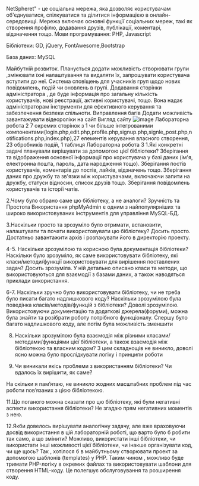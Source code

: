 NetSpheret" - це соціальна мережа, яка дозволяє користувачам об'єднуватися, спілкуватися та ділитися інформацією в онлайн-середовищі. Мережа включає основні функції соціальних мереж, такі як створення профілю, додавання друзів, публікації, коментарі, відзначення тощо. Мови програмування: PHP, Javascript

Бібліотеки: GD, jQuery, FontAwesome,Bootstrap 

База даних: MySQL

Майбутній розвиток. 
Планується додати можливість створювати групи ,змінювати їхні налаштування та видаляти їх,  запрошувати користувача вступити до неї.
Система сповіщень для учасників груп щодо нових повідомлень, подій чи оновлень в  групі.
 Додавання сторінки адміністратора , де буде інформація про загальну кількість користувачів, нові реєстрації, активні користувачі, тощо. Вона надає адміністраторам інструменти для ефективного керування та забезпечення безпеки спільноти.
Виправлення багів
Додати можливість завантажувати відеороліки на сайт
Вигляд сайтy
![image](https://github.com/Nastya231213/ProjectForTheFirstTerm/assets/122891769/a2375810-497d-46f8-9212-981776f4f33c)
Лабораторна робота 2 
7 окремих сторінок з 1 чи більше інтегрованими компонентами(login.php,edit.php,profile.php,signup.php,signle_post.php,notifications.php,index.php),27 елементів керування власного створення, 23 обробників подій, 1 таблиця
Лабораторна робота 3
1.Які конкретні задачі планували вирішувати за допомогою цієї бібліотеки?
Зберігання та відображення основної інформації про користувача у базі даних (ім'я, електронна пошта, пароль, дата народження тощо).
Зберігання постів користувачів, коментарів до постів, лайків, відзначень тощо.
Зберігання даних про дружбу та зв'язки між користувачами, включаючи запити на дружбу, статуси відносин, список друзів тощо.
Зберігання повідомлень користувачів та історії чатів.

2.Чому було обрано саме цю бібліотеку, а не аналоги?
Зручність та Простота Використання phpMyAdmin є одним з найпопулярніших та широко використовуваних інструментів для управління MySQL-БД.

3.Наскільки просто та зрозуміло було отримати, встановити, налаштувати та почати використовувати цю бібліотеку?
Досить просто. Достатньо завантажити архів і розпакувати 
його в директорію проекту.

4-5. Наскільки зрозумілою та корисною була документація бібліотеки? Наскільки було зрозуміло, як саме використовувати
бібліотеку, які класи/методи/функції використовувати для вирішення поставлених задач?
Досить зрозуміла. У ній детально описано класи та методи, що використовуються для взаємодії з базами даних, а також наводяться приклади використання.

6-7. Наскільки зручно було використовувати бібліотеку, чи не треба було писати багато надлишкового коду? Наскільки зрозумілою була поведінка класів/методів/функцій з бібліотеки?
Доволі зрозумілою. Використовуючи документацію та додаткові джерела(форуми), можна була знайти та розібрати роботу потрібного функціоналу. Спершу було багато надлишкового коду, але потім була можливість зменшити

8. Наскільки зрозумілою була взаємодія між різними класами/методами/функціями цієї бібліотеки, а також взаємодія між бібліотекою та власним кодом?
З цим складнощів не виникло, доволі ясно можна було прослідкувати логіку і принципи роботи

9. Чи виникали якісь проблеми з використанням
бібліотеки? Чи вдалось їх вирішити, як саме?

На скільки я пам’ятаю, не виникло жодних масштабних проблем під час
роботи пов’язаних з цією бібліотекою.


11.Що поганого можна сказати про цю бібліотеку, які були негативні аспекти використання бібліотеки?
Не згадаю прям негативних моментів з нею. 

12.Якби довелось вирішувати аналогічну задачу, але вже враховуючи досвід використання в цій лабораторній роботі, що варто було б робити так само, а що змінити? Можливо, використати інші бібліотеки, чи використати інші можливості цієї бібліотеки, чи інакше організувати код, чи ще щось?
Так , хотілося б в майбутньому створювати проект за допомогою шаблонів (templates) у PHP. Таким чином , можливо буде тримати PHP-логіку в окремих файлах та використовувати шаблони для створення HTML-коду. Це полегшує обслуговування та розширення коду.
